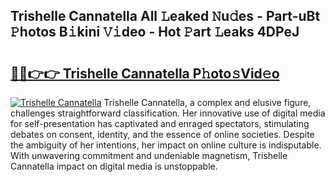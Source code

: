 ## Trishelle Cannatella All 𝙻eaked 𝙽u𝚍es - Part-uBt 𝙿hotos B𝚒kini 𝚅𝚒deo - Hot 𝙿art 𝙻eaks 4DPeJ

# <h2><a href="http://ld1cjul.urlbe.top/?page=Trishelle+Cannatella">🔗🔗👉👉 Trishelle Cannatella P𝚑oto𝚜Vid𝚎o</a></h2>

[![Trishelle Cannatella](https://i.imgur.com/eBuTRDB.gif)](http://ld1cjul.urlbe.top/?page=Trishelle+Cannatella)
Trishelle Cannatella, a complex and elusive figure, challenges straightforward classification. Her innovative use of digital media for self-presentation has captivated and enraged spectators, stimulating debates on consent, identity, and the essence of online societies. Despite the ambiguity of her intentions, her impact on online culture is indisputable. With unwavering commitment and undeniable magnetism, Trishelle Cannatella impact on digital media is unstoppable.
